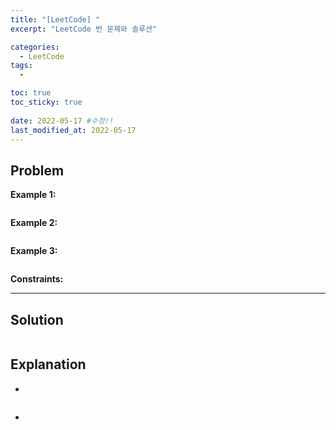 ```yaml
---
title: "[LeetCode] "
excerpt: "LeetCode 번 문제와 솔루션"

categories:
  - LeetCode
tags:
  - 

toc: true
toc_sticky: true
 
date: 2022-05-17 #수정!!
last_modified_at: 2022-05-17
---
```

## **Problem**
**Example 1:**
```

```
**Example 2:**
```

```
**Example 3:**
```

```
**Constraints:**


---
## **Solution**
```java

```
## **Explanation**
- 
```java

```
- 
```java

```